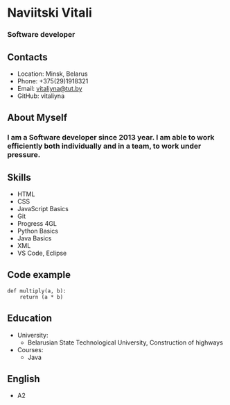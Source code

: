 # Naviitski Vitali
### Software developer
## Contacts
* Location: Minsk, Belarus
* Phone: +375(29)1918321
* Email: vitaliyna@tut.by
* GitHub: vitaliyna

## About Myself

### I am a Software developer since 2013 year. I am able to work efficiently both individually and in a team, to work under pressure.

## Skills 
* HTML
* CSS
* JavaScript Basics
* Git
* Progress 4GL
* Python Basics
* Java Basics
* XML
* VS Code, Eclipse 

## Code example
```
def multiply(a, b):
    return (a * b)
```
## Education
* University: 
   * Belarusian State Technological University, Construction of highways
* Courses: 
   * Java

## English
* A2